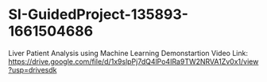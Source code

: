 # SI-GuidedProject-135893-1661504686
Liver Patient Analysis using Machine Learning
Demonstartion Video Link: https://drive.google.com/file/d/1x9slpPj7dQ4lPo4IRa9TW2NRVA1Zv0x1/view?usp=drivesdk
